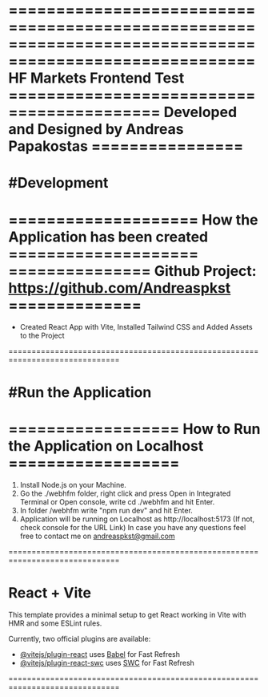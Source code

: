 ==============================================================================
========================== HF Markets Frontend Test ==========================
================ Developed and Designed by Andreas Papakostas ================
==============================================================================

#Development
==============================================================================
==================== How the Application has been created ====================
=============== Github Project: https://github.com/Andreaspkst  ==============
==============================================================================

- Created React App with Vite, Installed Tailwind CSS and Added Assets to the Project

==============================================================================

#Run the Application
==============================================================================
==================  How to Run the Application on Localhost ==================
==============================================================================

1) Install Node.js on your Machine.
2) Go the ./webhfm folder, right click and press Open in Integrated Terminal or Open console, write cd ./webhfm and hit Enter.
3) In folder /webhfm write "npm run dev" and hit Enter.
4) Application will be running on Localhost as http://localhost:5173 (If not, check console for the URL Link)
In case you have any questions feel free to contact me on andreaspkst@gmail.com

==============================================================================

# React + Vite

This template provides a minimal setup to get React working in Vite with HMR and some ESLint rules.

Currently, two official plugins are available:

- [@vitejs/plugin-react](https://github.com/vitejs/vite-plugin-react/blob/main/packages/plugin-react/README.md) uses [Babel](https://babeljs.io/) for Fast Refresh
- [@vitejs/plugin-react-swc](https://github.com/vitejs/vite-plugin-react-swc) uses [SWC](https://swc.rs/) for Fast Refresh

==============================================================================